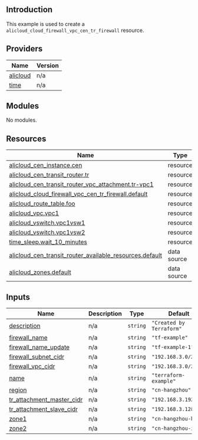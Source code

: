 ## Introduction

This example is used to create a `alicloud_cloud_firewall_vpc_cen_tr_firewall` resource.

<!-- BEGIN_TF_DOCS -->
## Providers

| Name | Version |
|------|---------|
| <a name="provider_alicloud"></a> [alicloud](#provider\_alicloud) | n/a |
| <a name="provider_time"></a> [time](#provider\_time) | n/a |

## Modules

No modules.

## Resources

| Name | Type |
|------|------|
| [alicloud_cen_instance.cen](https://registry.terraform.io/providers/aliyun/alicloud/latest/docs/resources/cen_instance) | resource |
| [alicloud_cen_transit_router.tr](https://registry.terraform.io/providers/aliyun/alicloud/latest/docs/resources/cen_transit_router) | resource |
| [alicloud_cen_transit_router_vpc_attachment.tr-vpc1](https://registry.terraform.io/providers/aliyun/alicloud/latest/docs/resources/cen_transit_router_vpc_attachment) | resource |
| [alicloud_cloud_firewall_vpc_cen_tr_firewall.default](https://registry.terraform.io/providers/aliyun/alicloud/latest/docs/resources/cloud_firewall_vpc_cen_tr_firewall) | resource |
| [alicloud_route_table.foo](https://registry.terraform.io/providers/aliyun/alicloud/latest/docs/resources/route_table) | resource |
| [alicloud_vpc.vpc1](https://registry.terraform.io/providers/aliyun/alicloud/latest/docs/resources/vpc) | resource |
| [alicloud_vswitch.vpc1vsw1](https://registry.terraform.io/providers/aliyun/alicloud/latest/docs/resources/vswitch) | resource |
| [alicloud_vswitch.vpc1vsw2](https://registry.terraform.io/providers/aliyun/alicloud/latest/docs/resources/vswitch) | resource |
| [time_sleep.wait_10_minutes](https://registry.terraform.io/providers/hashicorp/time/latest/docs/resources/sleep) | resource |
| [alicloud_cen_transit_router_available_resources.default](https://registry.terraform.io/providers/aliyun/alicloud/latest/docs/data-sources/cen_transit_router_available_resources) | data source |
| [alicloud_zones.default](https://registry.terraform.io/providers/aliyun/alicloud/latest/docs/data-sources/zones) | data source |

## Inputs

| Name | Description | Type | Default | Required |
|------|-------------|------|---------|:--------:|
| <a name="input_description"></a> [description](#input\_description) | n/a | `string` | `"Created by Terraform"` | no |
| <a name="input_firewall_name"></a> [firewall\_name](#input\_firewall\_name) | n/a | `string` | `"tf-example"` | no |
| <a name="input_firewall_name_update"></a> [firewall\_name\_update](#input\_firewall\_name\_update) | n/a | `string` | `"tf-example-1"` | no |
| <a name="input_firewall_subnet_cidr"></a> [firewall\_subnet\_cidr](#input\_firewall\_subnet\_cidr) | n/a | `string` | `"192.168.3.0/25"` | no |
| <a name="input_firewall_vpc_cidr"></a> [firewall\_vpc\_cidr](#input\_firewall\_vpc\_cidr) | n/a | `string` | `"192.168.3.0/24"` | no |
| <a name="input_name"></a> [name](#input\_name) | n/a | `string` | `"terraform-example"` | no |
| <a name="input_region"></a> [region](#input\_region) | n/a | `string` | `"cn-hangzhou"` | no |
| <a name="input_tr_attachment_master_cidr"></a> [tr\_attachment\_master\_cidr](#input\_tr\_attachment\_master\_cidr) | n/a | `string` | `"192.168.3.192/26"` | no |
| <a name="input_tr_attachment_slave_cidr"></a> [tr\_attachment\_slave\_cidr](#input\_tr\_attachment\_slave\_cidr) | n/a | `string` | `"192.168.3.128/26"` | no |
| <a name="input_zone1"></a> [zone1](#input\_zone1) | n/a | `string` | `"cn-hangzhou-h"` | no |
| <a name="input_zone2"></a> [zone2](#input\_zone2) | n/a | `string` | `"cn-hangzhou-i"` | no |
<!-- END_TF_DOCS -->
